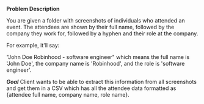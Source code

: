**Problem Description**

You are given a folder with screenshots of individuals who attended an event. The attendees are shown by their full name, followed by the company they work for, followed by a hyphen and their role at the company.

For example, it'll say:

"John Doe
Robinhood - software engineer"
which means the full name is 'John Doe', the company name is 'Robinhood', and the role is 'software engineer'.

***Goal*** 
Client wants to be able to extract this information from all screenshots and get them in a CSV which has all the attendee data formatted as {attendee full name, company name, role name}.
